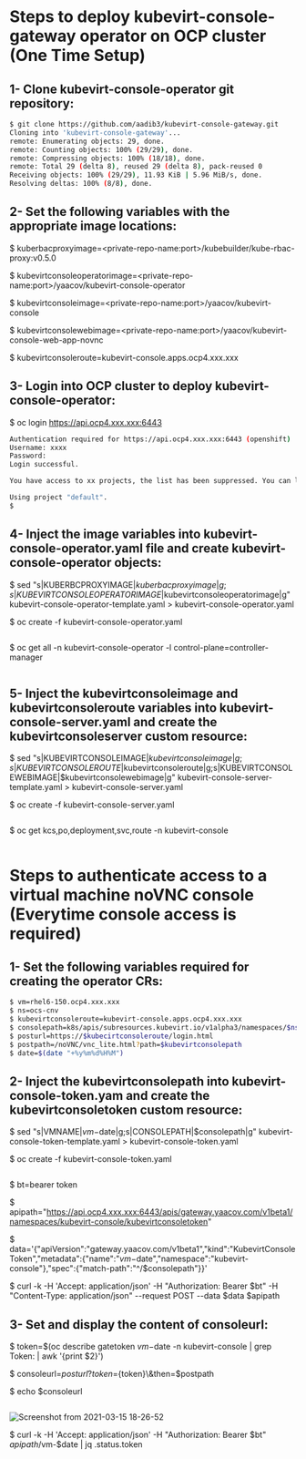 # Steps to deploy kubevirt-console-gateway operator on OCP cluster (One Time Setup)

## 1- Clone kubevirt-console-operator git repository:
``` bash
$ git clone https://github.com/aadib3/kubevirt-console-gateway.git
Cloning into 'kubevirt-console-gateway'...
remote: Enumerating objects: 29, done.
remote: Counting objects: 100% (29/29), done.
remote: Compressing objects: 100% (18/18), done.
remote: Total 29 (delta 8), reused 29 (delta 8), pack-reused 0
Receiving objects: 100% (29/29), 11.93 KiB | 5.96 MiB/s, done.
Resolving deltas: 100% (8/8), done.
```


## 2- Set the following variables with the appropriate image locations:
$ kuberbacproxyimage=\<private-repo-name:port\>/kubebuilder/kube-rbac-proxy:v0.5.0

$ kubevirtconsoleoperatorimage=\<private-repo-name:port\>/yaacov/kubevirt-console-operator

$ kubevirtconsoleimage=\<private-repo-name:port\>/yaacov/kubevirt-console

$ kubevirtconsolewebimage=\<private-repo-name:port\>/yaacov/kubevirt-console-web-app-novnc

$ kubevirtconsoleroute=kubevirt-console.apps.ocp4.xxx.xxx


## 3- Login into OCP cluster to deploy kubevirt-console-operator:
$ oc login https://api.ocp4.xxx.xxx:6443
``` bash
Authentication required for https://api.ocp4.xxx.xxx:6443 (openshift)
Username: xxxx
Password: 
Login successful.

You have access to xx projects, the list has been suppressed. You can list all projects with ' projects'

Using project "default".
$
```


## 4- Inject the image variables into kubevirt-console-operator.yaml file and create kubevirt-console-operator objects:
$ sed "s|KUBERBCPROXYIMAGE|$kuberbacproxyimage|g;s|KUBEVIRTCONSOLEOPERATORIMAGE|$kubevirtconsoleoperatorimage|g" kubevirt-console-operator-template.yaml > kubevirt-console-operator.yaml

$ oc create -f kubevirt-console-operator.yaml
``` bash
```

$ oc get all -n kubevirt-console-operator -l control-plane=controller-manager
``` bash
```


## 5- Inject the kubevirtconsoleimage and kubevirtconsoleroute variables into kubevirt-console-server.yaml and create the kubevirtconsoleserver custom resource:

$ sed "s|KUBEVIRTCONSOLEIMAGE|$kubevirtconsoleimage|g;s|KUBEVIRTCONSOLEROUTE|$kubevirtconsoleroute|g;s|KUBEVIRTCONSOLEWEBIMAGE|$kubevirtconsolewebimage|g" kubevirt-console-server-template.yaml > kubevirt-console-server.yaml

$ oc create -f kubevirt-console-server.yaml
``` bash
```

$ oc get kcs,po,deployment,svc,route -n kubevirt-console
``` bash
```

# Steps to authenticate access to a virtual machine noVNC console (Everytime console access is required)

## 1- Set the following variables required for creating the operator CRs:
``` bash
$ vm=rhel6-150.ocp4.xxx.xxx 
$ ns=ocs-cnv
$ kubevirtconsoleroute=kubevirt-console.apps.ocp4.xxx.xxx
$ consolepath=k8s/apis/subresources.kubevirt.io/v1alpha3/namespaces/$ns/virtualmachineinstances/$vm/vnc
$ posturl=https://$kubecirtconsoleroute/login.html
$ postpath=/noVNC/vnc_lite.html?path=$kubevirtconsolepath
$ date=$(date "+%y%m%d%H%M")
```

## 2- Inject the kubevirtconsolepath into kubevirt-console-token.yam and create the kubevirtconsoletoken custom resource:
$ sed "s|VMNAME|$vm-$date|g;s|CONSOLEPATH|$consolepath|g" kubevirt-console-token-template.yaml > kubevirt-console-token.yaml

$ oc create -f kubevirt-console-token.yaml
``` bash
```

$ bt=bearer token

$ apipath="https://api.ocp4.xxx.xxx:6443/apis/gateway.yaacov.com/v1beta1/namespaces/kubevirt-console/kubevirtconsoletoken"

$ data=\'{\"apiVersion\":\"gateway.yaacov.com/v1beta1\",\"kind\":\"KubevirtConsoleToken\",\"metadata\":{\"name\":\"$vm-$date\",\"namespace\":\"kubevirt-console\"},\"spec\":{\"match-path\":\"^/$consolepath\"}}\'

$ curl -k -H 'Accept: application/json' -H \"Authorization: Bearer $bt\" -H \"Content-Type: application/json\" --request POST --data $data $apipath

## 3- Set and display the content of consoleurl:
$ token=$(oc describe gatetoken $vm-$date -n kubevirt-console | grep Token: | awk '{print $2}')

$ consoleurl=${posturl}?token=${token}\\&then=$postpath

$ echo $consoleurl
``` bash
```
![Screenshot from 2021-03-15 18-26-52](https://user-images.githubusercontent.com/77073889/111229439-47ce9980-85bc-11eb-9cb7-d0b6119c2497.png)

$ curl -k -H \'Accept: application/json\' -H \"Authorization: Bearer $bt\" $apipath/$vm-$date \| jq .status.token
